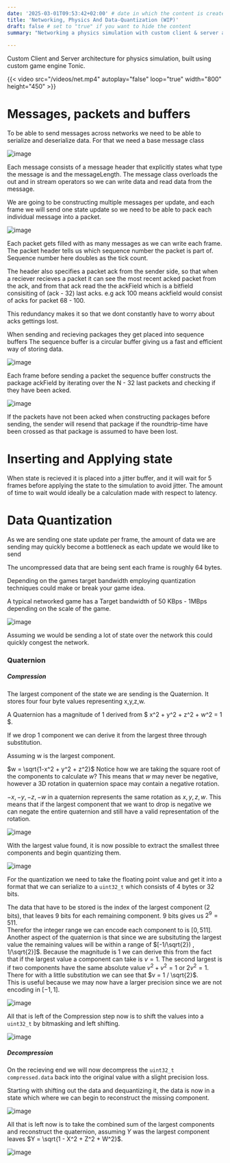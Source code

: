 ```yaml
---
date: '2025-03-01T09:53:42+02:00' # date in which the content is created - defaults to "today"
title: 'Networking, Physics And Data-Quantization (WIP)'
draft: false # set to "true" if you want to hide the content 
summary: "Networking a physics simulation with custom client & server and compression techniques"
    
---
```

Custom Client and Server architecture for physics simulation, built using custom game engine Tonic.  



{{< video src="/videos/net.mp4" autoplay="false" loop="true" width="800" height="450" >}}  


 # Messages, packets and buffers
To be able to send messages across networks we need to be able to serialize and deserialize data.
For that we need a base message class
 
 ![image](images/network/NetMessage.jpg)


 Each message consists of a message header that explicitly states what type the message is and the messageLength.
 The message class overloads the out and in stream operators so we can write data and read data from the message.

 We are going to be constructing multiple messages per update, and each frame we will send one state update so we need to be able to pack each individual message into a packet.
 
 ![image](images/network/packet.png)
  

Each packet gets filled with as many messages as we can write each frame.
The packet header tells us which sequence number the packet is part of.
Sequence number here doubles as the tick count.

The header also specifies a packet ack from the sender side, so that when a reciever recieves a packet it can see the most recent acked packet from the ack, and from that ack read the the ackField which is a bitfield consisiting of (ack - 32) last acks. e.g ack 100 means ackfield would consist of acks for packet 68 - 100.

This redundancy makes it so that we dont constantly have to worry about acks gettings lost.

When sending and recieving packages they get placed into sequence buffers 
The sequence buffer is a circular buffer giving us a fast and efficient way of storing data.

 ![image](images/network/sequence_buffer.png)


Each frame before sending a packet the sequence buffer constructs the package ackField by iterating over the N - 32 last packets and checking if they have been acked.

 ![image](images/network/generate_acks.png)

 If the packets have not been acked when constructing packages before sending, the sender will resend that package if the roundtrip-time have been crossed as that package is assumed to have been lost. 
 
# Inserting and Applying state

When state is recieved it is placed into a jitter buffer, and it will wait for 5 frames before applying the state to the simulation to avoid jitter.
The amount of time to wait would ideally be a calculation made with respect to latency.


# Data Quantization

As we are sending one state update per frame, the amount of data we are sending may quickly become a bottleneck as each update we would like to send 

The uncompressed data that are being sent each frame is roughly 64 bytes.

Depending on the games target bandwidth employing quantization techniques could make or break your game idea.

A typical networked game has a Target bandwidth of 50 KBps - 1MBps depending on the scale of the game.

![image](images/network/NonQuantizedState.png)

Assuming we would be sending a lot of state over the network this could quickly congest the network.

### Quaternion

##### Compression
The largest component of the state we are sending is the Quaternion.
It stores four four byte values representing x,y,z,w.

A Quaternion has a magnitude of 1 derived from $ x^2 + y^2 + z^2 + w^2 = 1 $.

If we drop 1 component we can derive it from the largest three through substitution.

Assuming w is the largest component.

$w = \sqrt{1-x^2 + y^2 + z^2}$
Notice how we are taking the square root of the components to calculate $w$?
This means that $w$ may never be negative, however a 3D rotation in quaternion space may contain a negative rotation.

$-x,-y,-z,-w$ in a quaternion represents the same rotation as $x,y,z,w$.
This means that if the largest component that we want to drop is negative we can negate the entire quaternion and still have a valid representation of the rotation.


![image](images/network/largestValueNegate.png)

With the largest value found, it is now possible to extract the smallest three components and begin quantizing them.

![image](images/network/smallestThreeQuantize.png)

For the quantization we need to take the floating point value and get it into a format that we can serialize to a ```uint32_t``` which consists of 4 bytes or 32 bits.

The data that have to be stored is the index of the largest component (2 bits), that leaves 9 bits for each remaining component.
9 bits gives us $2^9 = 511$.   
Therefor the integer range we can encode each component to is $[0,511]$.  
Another aspect of the quaternion is that since we are subsituting the largest value the remaining values will be within a range of $[-1/\sqrt{2}) , 1/\sqrt{2}]$.
Because the magnitude is 1 we can derive this from the fact that if the largest value a component can take is $v = 1$. The second largest is if two components have the same absolute value $v^2 + v^2 = 1$ or $2v^2 = 1$.  
There for with a little substitution we can see that $v = 1 / \sqrt{2}$.  
This is useful because we may now have a larger precision since we are not encoding in $[-1,1]$.

![image](images/network/quantizeDequantize.png)

All that is left of the Compression step now is to shift the values into a ```uint32_t``` by bitmasking and left shifting.

![image](images/network/shift.png)

##### Decompression

On the recieving end we will now decompress the ```uint32_t compressed.data``` back into the original value with a slight precision loss.

Starting with shifting out the data and dequantizing it, the data is now in a state which where we can begin to reconstruct the missing component.

![image](images/network/outShift.png)

All that is left now is to take the combined sum of the largest components and reconstruct the quaternion, assuming $Y$ was the largest component leaves $Y = \sqrt{1 - X^2 + Z^2 + W^2}$.

![image](images/network/reconstruct.png)



















